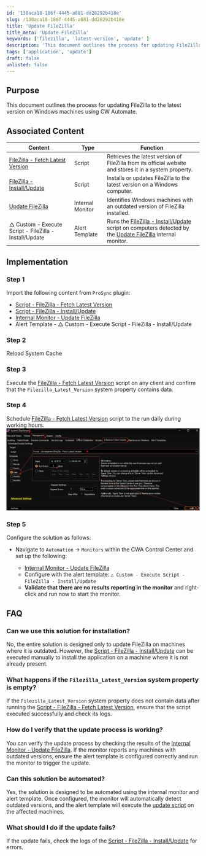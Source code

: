 ```yaml
---
id: '130aca18-186f-4445-a881-dd28292b418e'
slug: /130aca18-186f-4445-a881-dd28292b418e
title: 'Update FileZilla'
title_meta: 'Update FileZilla'
keywords: ['filezilla', 'latest-version', 'update' ]
description: 'This document outlines the process for updating FileZilla to the latest version on Windows machines using CW Automate.'
tags: ['application', 'update']
draft: false
unlisted: false
---
```


## Purpose

This document outlines the process for updating FileZilla to the latest version on Windows machines using CW Automate.

## Associated Content

| Content | Type | Function |
| ------- | ---- | -------- |
| [FileZilla - Fetch Latest Version](/docs/71141737-d88f-43d3-9e75-e3f5468f888f) | Script | Retrieves the latest version of FileZilla from its official website and stores it in a system property. |
| [FileZilla - Install/Update](/docs/154e2b72-d73f-4693-a316-7a296e4793ec) | Script | Installs or updates FileZilla to the latest version on a Windows computer. |
| [Update FileZilla](/docs/ea7ef637-8620-499a-a982-a805a11e14c7) | Internal Monitor | Identifies Windows machines with an outdated version of FileZilla installed. |
| △ Custom - Execute Script - FileZilla - Install/Update | Alert Template | Runs the [FileZilla - Install/Update](/docs/154e2b72-d73f-4693-a316-7a296e4793ec) script on computers detected by the [Update FileZilla](/docs/ea7ef637-8620-499a-a982-a805a11e14c7) internal monitor. |

## Implementation

### Step 1

Import the following content from `ProSync` plugin:

- [Script - FileZilla - Fetch Latest Version](/docs/71141737-d88f-43d3-9e75-e3f5468f888f)  
- [Script - FileZilla - Install/Update](/docs/154e2b72-d73f-4693-a316-7a296e4793ec)  
- [Internal Monitor - Update FileZilla](/docs/ea7ef637-8620-499a-a982-a805a11e14c7)  
- Alert Template - △ Custom - Execute Script - FileZilla - Install/Update

### Step 2

Reload System Cache

### Step 3

Execute the [FileZilla - Fetch Latest Version](/docs/71141737-d88f-43d3-9e75-e3f5468f888f) script on any client and confirm that the `Filezilla_Latest_Version` system property contains data.

### Step 4

Schedule [FileZilla - Fetch Latest Version](/docs/71141737-d88f-43d3-9e75-e3f5468f888f) script to the run daily during working hours.  
![Image1](../../static/img/cwa-script-filezilla-fetch-latest-version/image1.png)

### Step 5

Configure the solution as follows:

- Navigate to `Automation` → `Monitors` within the CWA Control Center and set up the following:  

    - [Internal Monitor - Update FileZilla](/docs/ea7ef637-8620-499a-a982-a805a11e14c7)  
    - Configure with the alert template: `△ Custom - Execute Script - FileZilla - Install/Update`  
    - **Validate that there are no results reporting in the monitor** and right-click and run now to start the monitor.

## FAQ

### Can we use this solution for installation?  

No, the entire solution is designed only to update FileZilla on machines where it is outdated. However, the [Script - FileZilla - Install/Update](/docs/154e2b72-d73f-4693-a316-7a296e4793ec) can be executed manually to install the application on a machine where it is not already present.

### What happens if the `Filezilla_Latest_Version` system property is empty?  

If the `Filezilla_Latest_Version` system property does not contain data after running the [Script - FileZilla - Fetch Latest Version](/docs/71141737-d88f-43d3-9e75-e3f5468f888f), ensure that the script executed successfully and check its logs.

### How do I verify that the update process is working?  

You can verify the update process by checking the results of the [Internal Monitor - Update FileZilla](/docs/ea7ef637-8620-499a-a982-a805a11e14c7). If the monitor reports any machines with outdated versions, ensure the alert template is configured correctly and run the monitor to trigger the update.

### Can this solution be automated?  

Yes, the solution is designed to be automated using the internal monitor and alert template. Once configured, the monitor will automatically detect outdated versions, and the alert template will execute the [update script](/docs/154e2b72-d73f-4693-a316-7a296e4793ec) on the affected machines.

### What should I do if the update fails?  

If the update fails, check the logs of the [Script - FileZilla - Install/Update](/docs/154e2b72-d73f-4693-a316-7a296e4793ec) for errors.